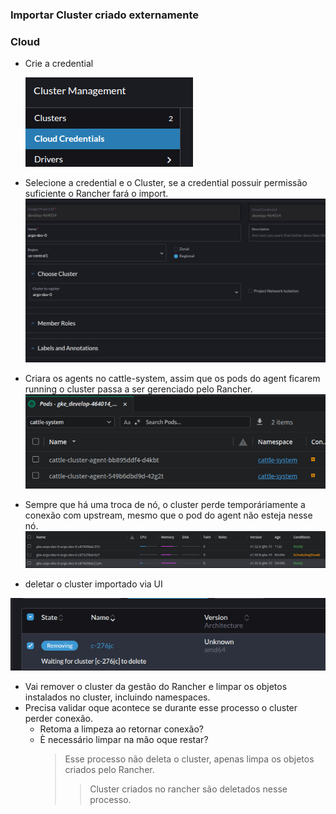 ### Importar Cluster criado externamente

### Cloud

- Crie a credential

  ![alt text](image.png)

- Selecione a credential e o Cluster, se a credential possuir permissão suficiente o Rancher fará o import.
  ![alt text](image-1.png)
- Criara os agents no cattle-system, assim que os pods do agent ficarem running o cluster passa a ser gerenciado pelo Rancher.
  ![alt text](image-2.png)

- Sempre que há uma troca de nó, o cluster perde temporáriamente a conexão com upstream, mesmo que o pod do agent não esteja nesse nó.
  ![alt text](image-3.png)

- deletar o cluster importado via UI

![alt text](image-4.png)

- Vai remover o cluster da gestão do Rancher e limpar os objetos instalados no cluster, incluindo namespaces.
- Precisa validar oque acontece se durante esse processo o cluster perder conexão.
  - Retoma a limpeza ao retornar conexão?
  - È necessário limpar na mão oque restar?
    > Esse processo não deleta o cluster, apenas limpa os objetos criados pelo Rancher.
    >
    > > Cluster criados no rancher são deletados nesse processo.
